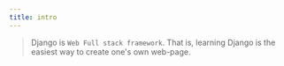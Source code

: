 ```yaml
---
title: intro
---
```


> Django is `Web Full stack framework`. That is, learning Django is the easiest way to create one's own web-page.